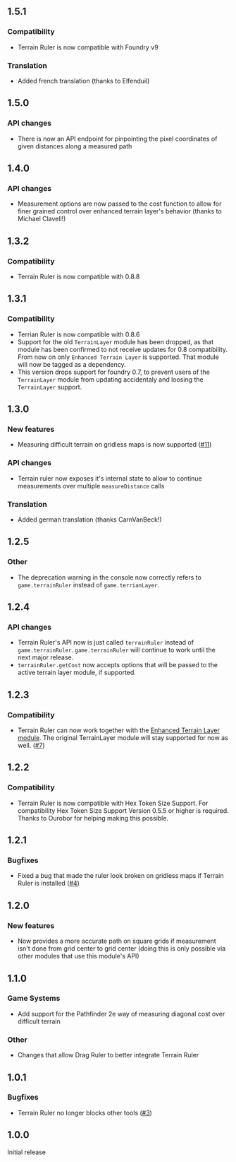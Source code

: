 ## 1.5.1
### Compatibility
- Terrain Ruler is now compatible with Foundry v9

### Translation
- Added french translation (thanks to Elfenduil)


## 1.5.0
### API changes
- There is now an API endpoint for pinpointing the pixel coordinates of given distances along a measured path


## 1.4.0
### API changes
- Measurement options are now passed to the cost function to allow for finer grained control over enhanced terrain layer's behavior (thanks to Michael Clavell!)


## 1.3.2
### Compatibility
- Terrain Ruler is now compatible with 0.8.8


## 1.3.1
### Compatibility
- Terrian Ruler is now compatible with 0.8.6
- Support for the old `TerrainLayer` module has been dropped, as that module has been confirmed to not receive updates for 0.8 compatibility. From now on only `Enhanced Terrain Layer` is supported. That module will now be tagged as a dependency.
- This version drops support for foundry 0.7, to prevent users of the `TerrainLayer` module from updating accidentaly and loosing the `TerrainLayer` support.


## 1.3.0
### New features
- Measuring difficult terrain on gridless maps is now supported ([#11](https://github.com/manuelVo/foundryvtt-terrain-ruler/issues/11))

### API changes
- Terrain ruler now exposes it's internal state to allow to continue measurements over multiple `measureDistance` calls

### Translation
- Added german translation (thanks CarnVanBeck!)



## 1.2.5
### Other
- The deprecation warning in the console now correctly refers to `game.terrainRuler` instead of `game.terrianLayer`.


## 1.2.4
### API changes
- Terrain Ruler's API now is just called `terrainRuler` instead of `game.terrainRuler`. `game.terrainRuler` will continue to work until the next major release.
- `terrainRuler.getCost` now accepts options that will be passed to the active terrain layer module, if supported.


## 1.2.3
### Compatibility
- Terrain Ruler can now work together with the [Enhanced Terrain Layer module](https://foundryvtt.com/packages/enhanced-terrain-layer). The original TerrainLayer module will stay supported for now as well. ([#7](https://github.com/manuelVo/foundryvtt-terrain-ruler/issues/7))


## 1.2.2
### Compatibility
- Terrain Ruler is now compatible with Hex Token Size Support. For compatibility Hex Token Size Support Version 0.5.5 or higher is required. Thanks to Ourobor for helping making this possible.


## 1.2.1
### Bugfixes
- Fixed a bug that made the ruler look broken on gridless maps if Terrain Ruler is installed ([#4](https://github.com/manuelVo/foundryvtt-terrain-ruler/issues/4))


## 1.2.0
### New features
- Now provides a more accurate path on square grids if measurement isn't done from grid center to grid center (doing this is only possible via other modules that use this module's API)

## 1.1.0
### Game Systems
- Add support for the Pathfinder 2e way of measuring diagonal cost over difficult terrain

### Other
- Changes that allow Drag Ruler to better integrate Terrain Ruler


## 1.0.1
### Bugfixes
- Terrain Ruler no longer blocks other tools ([#3](https://github.com/manuelVo/foundryvtt-terrain-ruler/issues/3))

## 1.0.0
Initial release
